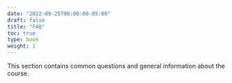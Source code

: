 ```yaml
---
date: "2022-09-25T00:00:00-05:00"
draft: false
title: "FAQ"
toc: true
type: book
weight: 1
---
```


This section contains common questions and general information about the course.